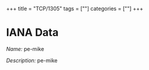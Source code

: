 +++
title = "TCP/1305"
tags = [""]
categories = [""]
+++

# IANA Data

_Name:_ pe-mike

_Description:_ pe-mike

